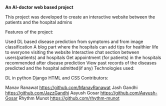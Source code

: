 **An AI-doctor web based project**

This project was developed to create an interactive website between the patients and the hospital admins

Features of the project:

Used DL based disease prediction from symptoms and from image classification
A blog part where the hospitals can add tips for healthier life to everyone visiting the website
Interactive chat section between users(patients) and hospitals
Get appointment (for patients) in the hospitals recommended after disease prediction
View past records of the diseases predicted and the hospital admitted(if any)
Technologies used:

DL in python
Django
HTML and CSS
Contributors:

Manav Ranawat https://github.com/ManavRanawat
Jash Gandhi https://github.com/JazzGandhi
Aayush Gosar https://github.com/Aayush-Gosar
Rhythm Munot https://github.com/rhythm-munot
